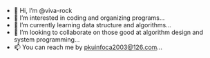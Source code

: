 - 👋 Hi, I’m @viva-rock
- 👀 I’m interested in coding and organizing programs...
- 🌱 I’m currently learning data structure and algorithms...
- 💞️ I’m looking to collaborate on those good at algorithm design and system programming...
- 📫 You can reach me by pkuinfoca2003@126.com...

<!---
viva-rock/viva-rock is a ✨ special ✨ repository because its `README.md` (this file) appears on your GitHub profile.
You can click the Preview link to take a look at your changes.
--->
